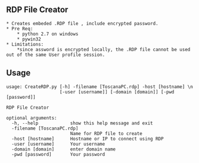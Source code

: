 RDP File Creator
----------------
    * Creates embeded .RDP file , include encrypted password.
    * Pre Req: 
        * python 2.7 on windows
        * pywin32
    * Limitations: 
        *since assword is encrypted locally, the .RDP file cannot be used out of the same User profile session.

Usage
-----------------
    usage: CreateRDP.py [-h] -filename [ToscanaPC.rdp] -host [hostname] \n
                        [-user [username]] [-domain [domain]] [-pwd [password]]

    RDP File Creator

    optional arguments:
      -h, --help            show this help message and exit
      -filename [ToscanaPC.rdp]
                            Name for RDP file to create
      -host [hostname]      Hostname or IP to connect using RDP
      -user [username]      Your username
      -domain [domain]      enter domain name
      -pwd [password]       Your password